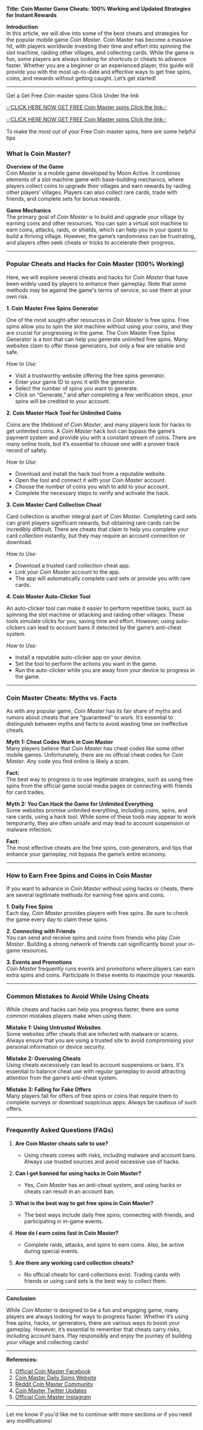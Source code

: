 **Title: Coin Master Game Cheats: 100% Working and Updated Strategies for Instant Rewards**

**Introduction**  
In this article, we will dive into some of the best cheats and strategies for the popular mobile game *Coin Master*. Coin Master has become a massive hit, with players worldwide investing their time and effort into spinning the slot machine, raiding other villages, and collecting cards. While the game is fun, some players are always looking for shortcuts or cheats to advance faster. Whether you are a beginner or an experienced player, this guide will provide you with the most up-to-date and effective ways to get free spins, coins, and rewards without getting caught. Let’s get started!

---
Get a  Get Free Coin master spins Click Under the link

[✅CLICK HERE NOW GET FREE Coin Master spins Click the link✅](https://dmfarid.com/coinmaster/)

[✅CLICK HERE NOW GET FREE Coin Master spins Click the link✅](https://dmfarid.com/coinmaster/)

To make the most out of your Free Coin master spins,
here are some helpful tips

### What Is Coin Master?

**Overview of the Game**  
Coin Master is a mobile game developed by Moon Active. It combines elements of a slot machine game with base-building mechanics, where players collect coins to upgrade their villages and earn rewards by raiding other players’ villages. Players can also collect rare cards, trade with friends, and complete sets for bonus rewards.

**Game Mechanics**  
The primary goal of *Coin Master* is to build and upgrade your village by earning coins and other resources. You can spin a virtual slot machine to earn coins, attacks, raids, or shields, which can help you in your quest to build a thriving village. However, the game’s randomness can be frustrating, and players often seek cheats or tricks to accelerate their progress.

---

### Popular Cheats and Hacks for Coin Master (100% Working)

Here, we will explore several cheats and hacks for *Coin Master* that have been widely used by players to enhance their gameplay. Note that some methods may be against the game's terms of service, so use them at your own risk.

**1. Coin Master Free Spins Generator**

One of the most sought-after resources in *Coin Master* is free spins. Free spins allow you to spin the slot machine without using your coins, and they are crucial for progressing in the game. The Coin Master Free Spins Generator is a tool that can help you generate unlimited free spins. Many websites claim to offer these generators, but only a few are reliable and safe.

*How to Use:*  
- Visit a trustworthy website offering the free spins generator.
- Enter your game ID to sync it with the generator.
- Select the number of spins you want to generate.
- Click on “Generate,” and after completing a few verification steps, your spins will be credited to your account.

**2. Coin Master Hack Tool for Unlimited Coins**

Coins are the lifeblood of *Coin Master*, and many players look for hacks to get unlimited coins. A *Coin Master* hack tool can bypass the game’s payment system and provide you with a constant stream of coins. There are many online tools, but it’s essential to choose one with a proven track record of safety.

*How to Use:*  
- Download and install the hack tool from a reputable website.
- Open the tool and connect it with your *Coin Master* account.
- Choose the number of coins you wish to add to your account.
- Complete the necessary steps to verify and activate the hack.

**3. Coin Master Card Collection Cheat**

Card collection is another integral part of *Coin Master*. Completing card sets can grant players significant rewards, but obtaining rare cards can be incredibly difficult. There are cheats that claim to help you complete your card collection instantly, but they may require an account connection or download.

*How to Use:*  
- Download a trusted card collection cheat app.
- Link your *Coin Master* account to the app.
- The app will automatically complete card sets or provide you with rare cards.

**4. Coin Master Auto-Clicker Tool**

An auto-clicker tool can make it easier to perform repetitive tasks, such as spinning the slot machine or attacking and raiding other villages. These tools simulate clicks for you, saving time and effort. However, using auto-clickers can lead to account bans if detected by the game’s anti-cheat system.

*How to Use:*  
- Install a reputable auto-clicker app on your device.
- Set the tool to perform the actions you want in the game.
- Run the auto-clicker while you are away from your device to progress in the game.

---

### Coin Master Cheats: Myths vs. Facts

As with any popular game, *Coin Master* has its fair share of myths and rumors about cheats that are “guaranteed” to work. It’s essential to distinguish between myths and facts to avoid wasting time on ineffective cheats.

**Myth 1: Cheat Codes Work in Coin Master**  
Many players believe that *Coin Master* has cheat codes like some other mobile games. Unfortunately, there are no official cheat codes for *Coin Master*. Any code you find online is likely a scam.

**Fact:**  
The best way to progress is to use legitimate strategies, such as using free spins from the official game social media pages or connecting with friends for card trades.

**Myth 2: You Can Hack the Game for Unlimited Everything**  
Some websites promise unlimited everything, including coins, spins, and rare cards, using a hack tool. While some of these tools may appear to work temporarily, they are often unsafe and may lead to account suspension or malware infection.

**Fact:**  
The most effective cheats are the free spins, coin generators, and tips that enhance your gameplay, not bypass the game’s entire economy.

---

### How to Earn Free Spins and Coins in Coin Master

If you want to advance in *Coin Master* without using hacks or cheats, there are several legitimate methods for earning free spins and coins.

**1. Daily Free Spins**  
Each day, *Coin Master* provides players with free spins. Be sure to check the game every day to claim these spins.

**2. Connecting with Friends**  
You can send and receive spins and coins from friends who play *Coin Master*. Building a strong network of friends can significantly boost your in-game resources.

**3. Events and Promotions**  
*Coin Master* frequently runs events and promotions where players can earn extra spins and coins. Participate in these events to maximize your rewards.

---

### Common Mistakes to Avoid While Using Cheats

While cheats and hacks can help you progress faster, there are some common mistakes players make when using them.

**Mistake 1: Using Untrusted Websites**  
Some websites offer cheats that are infected with malware or scams. Always ensure that you are using a trusted site to avoid compromising your personal information or device security.

**Mistake 2: Overusing Cheats**  
Using cheats excessively can lead to account suspensions or bans. It's essential to balance cheat use with regular gameplay to avoid attracting attention from the game’s anti-cheat system.

**Mistake 3: Falling for Fake Offers**  
Many players fall for offers of free spins or coins that require them to complete surveys or download suspicious apps. Always be cautious of such offers.

---

### Frequently Asked Questions (FAQs)

1. **Are Coin Master cheats safe to use?**  
   - Using cheats comes with risks, including malware and account bans. Always use trusted sources and avoid excessive use of hacks.

2. **Can I get banned for using hacks in Coin Master?**  
   - Yes, *Coin Master* has an anti-cheat system, and using hacks or cheats can result in an account ban.

3. **What is the best way to get free spins in Coin Master?**  
   - The best ways include daily free spins, connecting with friends, and participating in in-game events.

4. **How do I earn coins fast in Coin Master?**  
   - Complete raids, attacks, and spins to earn coins. Also, be active during special events.

5. **Are there any working card collection cheats?**  
   - No official cheats for card collections exist. Trading cards with friends or using card sets is the best way to collect them.

---

**Conclusion**

While *Coin Master* is designed to be a fun and engaging game, many players are always looking for ways to progress faster. Whether it’s using free spins, hacks, or generators, there are various ways to boost your gameplay. However, it’s essential to remember that cheats carry risks, including account bans. Play responsibly and enjoy the journey of building your village and collecting cards!

---

**References:**
1. [Official Coin Master Facebook ](https://dmfarid.com/coinmaster/)
2. [Coin Master Daily Spins Website](https://dmfarid.com/coinmaster/)
3. [Reddit Coin Master Community](https://dmfarid.com/coinmaster/)
4. [Coin Master Twitter Updates](https://dmfarid.com/coinmaster/)
5. [Official Coin Master Instagram](https://dmfarid.com/coinmaster/)

---

Let me know if you'd like me to continue with more sections or if you need any modifications!
